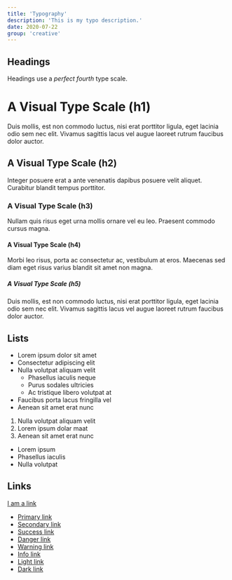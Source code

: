 ```yaml
---
title: 'Typography'
description: 'This is my typo description.'
date: 2020-07-22
group: 'creative'
---
```


## Headings
Headings use a _perfect fourth_ type scale. 


<h1>A Visual Type Scale (h1)</h1>
<p>Duis mollis, est non commodo luctus, nisi erat porttitor ligula, eget lacinia odio sem nec elit. Vivamus sagittis lacus vel augue laoreet rutrum faucibus dolor auctor.</p>
<h2 class="mt-0">A Visual Type Scale (h2)</h2>
<p>Integer posuere erat a ante venenatis dapibus posuere velit aliquet. Curabitur blandit tempus porttitor.</p>
<h3 class="mt-0">A Visual Type Scale (h3)</h3>
<p>Nullam quis risus eget urna mollis ornare vel eu leo. Praesent commodo cursus magna.</p>
<h4>A Visual Type Scale (h4)</h4>
<p>Morbi leo risus, porta ac consectetur ac, vestibulum at eros. Maecenas sed diam eget risus varius blandit sit amet non magna.</p>
<h5>A Visual Type Scale (h5)</h5>
<p>Duis mollis, est non commodo luctus, nisi erat porttitor ligula, eget lacinia odio sem nec elit. Vivamus sagittis lacus vel augue laoreet rutrum faucibus dolor auctor.</p>

## Lists

<ul>
    <li>Lorem ipsum dolor sit amet</li>
    <li>Consectetur adipiscing elit</li>
    <li>Nulla volutpat aliquam velit
        <ul>
            <li>Phasellus iaculis neque</li>
            <li>Purus sodales ultricies</li>
            <li>Ac tristique libero volutpat at</li>
        </ul>
    </li>
    <li>Faucibus porta lacus fringilla vel</li>
    <li>Aenean sit amet erat nunc</li>
</ul>

<ol>
    <li>Nulla volutpat aliquam velit</li>
    <li>Lorem ipsum dolar maat</li>
    <li>Aenean sit amet erat nunc</li>
</ol>

<ul class="list-inline">
    <li class="list-inline-item">Lorem ipsum</li>
    <li class="list-inline-item">Phasellus iaculis</li>
    <li class="list-inline-item">Nulla volutpat</li>
</ul>

## Links

<a href="https://imarc.com">I am a link</a>

<ul class="list-unstyled">
    <li><a href="#" class="link-primary">Primary link</a></li>
    <li><a href="#" class="link-secondary">Secondary link</a></li>
    <li><a href="#" class="link-success">Success link</a></li>
    <li><a href="#" class="link-danger">Danger link</a></li>
    <li><a href="#" class="link-warning">Warning link</a></li>
    <li><a href="#" class="link-info">Info link</a></li>
    <li><a href="#" class="link-light">Light link</a></li>
    <li><a href="#" class="link-dark">Dark link</a></li>
</ul>
